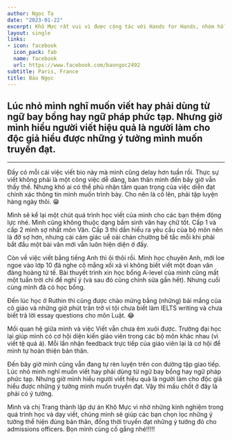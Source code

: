 ```yaml
---
author: Ngọc Tạ
date: "2023-01-22"
excerpt: Khô Mực rất vui vì được cộng tác với Hands for Hands, nhóm hỗ trợ các bạn học sinh, sinh viên về nhiều mảng liên quan đến du học. Hands giúp Mực hiểu hơn về cuộc sống và nhu cầu của các bạn trẻ. Cùng nhau, bọn mình hi vọng các bạn sẽ chuẩn bị được hành trang vững chắc để tự tin nộp hồ sơ cho những trường đại học bạn hằng mong muốn.
layout: single
links:
- icon: facebook
  icon_pack: fab
  name: facebook
  url: https://www.facebook.com/baongoc2492
subtitle: Paris, France
title: Bảo Ngọc
---
```


## Lúc nhỏ mình nghĩ muốn viết hay phải dùng từ ngữ bay bổng hay ngữ pháp phức tạp. Nhưng giờ mình hiểu người viết hiệu quả là người làm cho độc giả hiểu được những ý tưởng mình muốn truyền đạt.

---

Đấy có mỗi cái việc viết bio này mà mình cũng delay hơn tuần rồi. Thực sự viết không phải là một công việc dễ dàng, bản thân mình đến bây giờ vẫn thấy thế. Nhưng khó ai có thể phủ nhận tầm quan trọng của việc diễn đạt chính xác thông tin mình muốn trình bày. Cho nên là cố lên, phải tập luyện hàng ngày thôi. 😁

Mình sẽ kể lại một chút quá trình học viết của mình cho các bạn thêm động lực nhé. Mình cũng không thuộc dạng bẩm sinh văn hay chữ tốt. Cấp 1 và cấp 2 mình sợ nhất môn Văn. Cấp 3 thì dần hiểu ra yêu cầu của bộ môn nên là đỡ sợ hơn, nhưng cái cảm giác uể oải chán chường bế tắc mỗi khi phải bắt đầu một bài văn mới vẫn luôn hiện diện ở đấy.

Còn về việc viết bằng tiếng Anh thì ôi thôi rồi. Mình học chuyên Anh, mới loe ngoe vào lớp 10 đã nghe cô mắng xối xả vì không biết viết một đoạn văn đàng hoàng tử tế. Bài thuyết trình xin học bổng A-level của mình cũng mất một tuần trời chỉ để nghĩ ý (và sau đó cũng chỉnh sửa gần hết). Nhưng cuối cùng mình đã có học bổng. 

Đến lúc học ở Ruthin thì cũng được chào mừng bằng (những) bài mắng của cô giáo và những giờ phút trăn trở vì tội chưa biết làm IELTS writing và chưa biết trả lời essay questions cho môn Luật. 😂

Mối quan hệ giữa mình và việc Viết vẫn chưa êm xuôi được. Trường đại học lại giúp mình có cơ hội diện kiến giáo viên trong các bộ môn khác nhau (vì viết tệ quá á). Mỗi lần nhận feedback trực tiếp của giáo viên lại là cơ hội để mình tự hoàn thiện bản thân. 

Đến bây giờ mình cũng vẫn đang tự rèn luyện trên con đường tập giao tiếp. Lúc nhỏ mình nghĩ muốn viết hay phải dùng từ ngữ bay bổng hay ngữ pháp phức tạp. Nhưng giờ mình hiểu người viết hiệu quả là người làm cho độc giả hiểu được những ý tưởng mình muốn truyền đạt. Vậy thì mấu chốt ở đây là phải có ý tưởng. 

Mình và chị Trang thành lập dự án Khô Mực vì nhờ những kinh nghiệm trong quá trình học và dạy viết, chúng mình sẽ giúp các bạn chọn lọc những ý tưởng thể hiện đúng bản thân, đồng thời truyền đạt những ý tưởng đó cho admissions officers. Bọn mình cùng cố gắng nhé!!!!!
